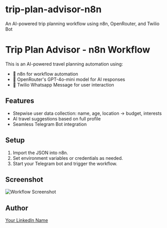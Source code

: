 # trip-plan-advisor-n8n
An AI-powered trip planning workflow using n8n, OpenRouter, and Twilio Bot

# Trip Plan Advisor - n8n Workflow

This is an AI-powered travel planning automation using:

- 🔄 n8n for workflow automation
- 🧠 OpenRouter's GPT-4o-mini model for AI responses
- 💬 Twilio Whatsapp Message for user interaction

## Features
- Stepwise user data collection: name, age, location → budget, interests
- AI travel suggestions based on full profile
- Seamless Telegram Bot integration

## Setup
1. Import the JSON into n8n.
2. Set environment variables or credentials as needed.
3. Start your Telegram bot and trigger the workflow.

## Screenshot
![Workflow Screenshot](https://drive.google.com/file/d/1RrOEIYTLrjHZ5q03SVAfIvgvSXccC4yD/view?usp=sharing)

## Author
[Your LinkedIn Name](https://www.linkedin.com/in/makrand-bajirao-734a84155/)
